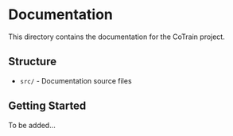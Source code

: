 # Documentation

This directory contains the documentation for the CoTrain project.

## Structure

- `src/` - Documentation source files

## Getting Started

To be added...
